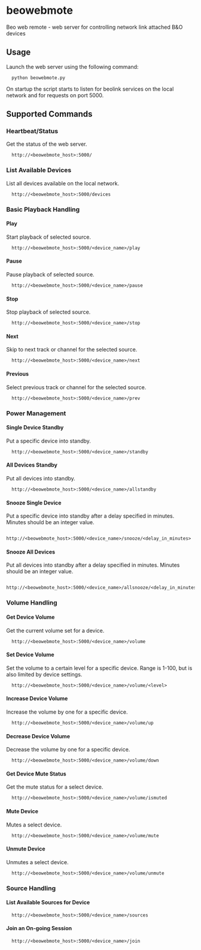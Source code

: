 # beowebmote
Beo web remote - web server for controlling network link attached B&amp;O devices

## Usage
Launch the web server using the following command:
```
  python beowebmote.py
```

On startup the script starts to listen for beolink services on the local network and for requests on port 5000.

## Supported Commands

### Heartbeat/Status
Get the status of the web server.
```
  http://<beowebmote_host>:5000/
```

### List Available Devices
List all devices available on the local network.
```
  http://<beowebmote_host>:5000/devices
```

### Basic Playback Handling
#### Play
Start playback of selected source.
```
  http://<beowebmote_host>:5000/<device_name>/play
```

#### Pause
Pause playback of selected source.
```
  http://<beowebmote_host>:5000/<device_name>/pause
```

#### Stop
Stop playback of selected source.
```
  http://<beowebmote_host>:5000/<device_name>/stop
```

#### Next
Skip to next track or channel for the selected source.
```
  http://<beowebmote_host>:5000/<device_name>/next
```

#### Previous 
Select previous track or channel for the selected source.
```
  http://<beowebmote_host>:5000/<device_name>/prev
```

### Power Management
#### Single Device Standby
Put a specific device into standby.
```
  http://<beowebmote_host>:5000/<device_name>/standby
```

#### All Devices Standby
Put all devices into standby.
```
  http://<beowebmote_host>:5000/<device_name>/allstandby
```

#### Snooze Single Device
Put a specific device into standby after a delay specified in minutes. Minutes should be an integer value. 
```
  http://<beowebmote_host>:5000/<device_name>/snooze/<delay_in_minutes>
```

#### Snooze All Devices
Put all devices into standby after a delay specified in minutes. Minutes should be an integer value.
```
  http://<beowebmote_host>:5000/<device_name>/allsnooze/<delay_in_minutes>
```

### Volume Handling
#### Get Device Volume
Get the current volume set for a device.
```
  http://<beowebmote_host>:5000/<device_name>/volume
```

#### Set Device Volume
Set the volume to a certain level for a specific device. Range is 1-100, but is also limited by device settings.
```
  http://<beowebmote_host>:5000/<device_name>/volume/<level>
```

#### Increase Device Volume
Increase the volume by one for a specific device.
```
  http://<beowebmote_host>:5000/<device_name>/volume/up
```

#### Decrease Device Volume
Decrease the volume by one for a specific device.
```
  http://<beowebmote_host>:5000/<device_name>/volume/down
```

#### Get Device Mute Status
Get the mute status for a select device.
```
  http://<beowebmote_host>:5000/<device_name>/volume/ismuted
```

#### Mute Device
Mutes a select device.
```
  http://<beowebmote_host>:5000/<device_name>/volume/mute
```

#### Unmute Device
Unmutes a select device.
```
  http://<beowebmote_host>:5000/<device_name>/volume/unmute
```

### Source Handling
#### List Available Sources for Device
```
  http://<beowebmote_host>:5000/<device_name>/sources
```

#### Join an On-going Session
```
  http://<beowebmote_host>:5000/<device_name>/join
```



